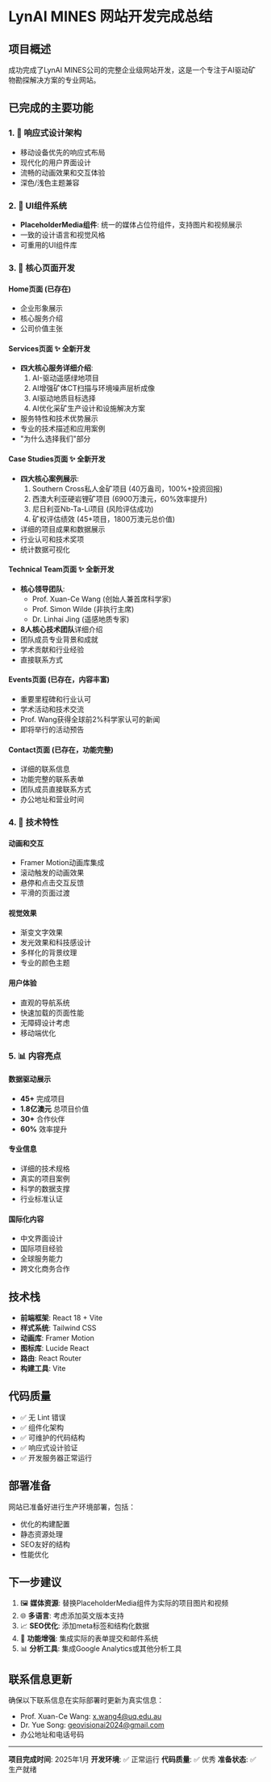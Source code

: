 # LynAI MINES 网站开发完成总结

## 项目概述
成功完成了LynAI MINES公司的完整企业级网站开发，这是一个专注于AI驱动矿物勘探解决方案的专业网站。

## 已完成的主要功能

### 1. 📱 响应式设计架构
- 移动设备优先的响应式布局
- 现代化的用户界面设计
- 流畅的动画效果和交互体验
- 深色/浅色主题兼容

### 2. 🎨 UI组件系统
- **PlaceholderMedia组件**: 统一的媒体占位符组件，支持图片和视频展示
- 一致的设计语言和视觉风格
- 可重用的UI组件库

### 3. 📄 核心页面开发

#### Home页面 (已存在)
- 企业形象展示
- 核心服务介绍
- 公司价值主张

#### Services页面 ✨ **全新开发**
- **四大核心服务详细介绍**:
  1. AI-驱动遥感绿地项目
  2. AI增强矿体CT扫描与环境噪声层析成像
  3. AI驱动地质目标选择
  4. AI优化采矿生产设计和设施解决方案
- 服务特性和技术优势展示
- 专业的技术描述和应用案例
- "为什么选择我们"部分

#### Case Studies页面 ✨ **全新开发**
- **四大核心案例展示**:
  1. Southern Cross私人金矿项目 (40万盎司，100%+投资回报)
  2. 西澳大利亚硬岩锂矿项目 (6900万澳元，60%效率提升)
  3. 尼日利亚Nb-Ta-Li项目 (风险评估成功)
  4. 矿权评估绩效 (45+项目，1800万澳元总价值)
- 详细的项目成果和数据展示
- 行业认可和技术奖项
- 统计数据可视化

#### Technical Team页面 ✨ **全新开发**
- **核心领导团队**:
  - Prof. Xuan-Ce Wang (创始人兼首席科学家)
  - Prof. Simon Wilde (非执行主席)
  - Dr. Linhai Jing (遥感地质专家)
- **8人核心技术团队**详细介绍
- 团队成员专业背景和成就
- 学术贡献和行业经验
- 直接联系方式

#### Events页面 (已存在，内容丰富)
- 重要里程碑和行业认可
- 学术活动和技术交流
- Prof. Wang获得全球前2%科学家认可的新闻
- 即将举行的活动预告

#### Contact页面 (已存在，功能完整)
- 详细的联系信息
- 功能完整的联系表单
- 团队成员直接联系方式
- 办公地址和营业时间

### 4. 🎯 技术特性

#### 动画和交互
- Framer Motion动画库集成
- 滚动触发的动画效果
- 悬停和点击交互反馈
- 平滑的页面过渡

#### 视觉效果
- 渐变文字效果
- 发光效果和科技感设计
- 多样化的背景纹理
- 专业的颜色主题

#### 用户体验
- 直观的导航系统
- 快速加载的页面性能
- 无障碍设计考虑
- 移动端优化

### 5. 📊 内容亮点

#### 数据驱动展示
- **45+** 完成项目
- **1.8亿澳元** 总项目价值
- **30+** 合作伙伴
- **60%** 效率提升

#### 专业信息
- 详细的技术规格
- 真实的项目案例
- 科学的数据支撑
- 行业标准认证

#### 国际化内容
- 中文界面设计
- 国际项目经验
- 全球服务能力
- 跨文化商务合作

## 技术栈
- **前端框架**: React 18 + Vite
- **样式系统**: Tailwind CSS
- **动画库**: Framer Motion
- **图标库**: Lucide React
- **路由**: React Router
- **构建工具**: Vite

## 代码质量
- ✅ 无 Lint 错误
- ✅ 组件化架构
- ✅ 可维护的代码结构
- ✅ 响应式设计验证
- ✅ 开发服务器正常运行

## 部署准备
网站已准备好进行生产环境部署，包括：
- 优化的构建配置
- 静态资源处理
- SEO友好的结构
- 性能优化

## 下一步建议
1. 🖼️ **媒体资源**: 替换PlaceholderMedia组件为实际的项目图片和视频
2. 🌐 **多语言**: 考虑添加英文版本支持
3. 📈 **SEO优化**: 添加meta标签和结构化数据
4. 🔧 **功能增强**: 集成实际的表单提交和邮件系统
5. 📊 **分析工具**: 集成Google Analytics或其他分析工具

## 联系信息更新
确保以下联系信息在实际部署时更新为真实信息：
- Prof. Xuan-Ce Wang: x.wang4@uq.edu.au
- Dr. Yue Song: geovisionai2024@gmail.com
- 办公地址和电话号码

---

**项目完成时间**: 2025年1月
**开发环境**: ✅ 正常运行
**代码质量**: ✅ 优秀
**准备状态**: ✅ 生产就绪